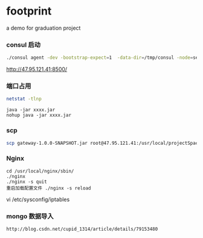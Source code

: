 # footprint
a demo for graduation project

### consul 启动
```bash
./consul agent -dev -bootstrap-expect=1  -data-dir=/tmp/consul -node=server  -client 0.0.0.0 -ui
```
http://47.95.121.41:8500/

### 端口占用
```bash
netstat -tlnp
```

```sybase
java -jar xxxx.jar
nohup java -jar xxxx.jar
```


### scp
```bash
scp gateway-1.0.0-SNAPSHOT.jar root@47.95.121.41:/usr/local/projectSpace/
```

### Nginx
```
cd /usr/local/nginx/sbin/
./nginx 
./nginx -s quit
重启加载配置文件 ./nginx -s reload
```
vi /etc/sysconfig/iptables

### mongo 数据导入
```
http://blog.csdn.net/cupid_1314/article/details/79153480
```